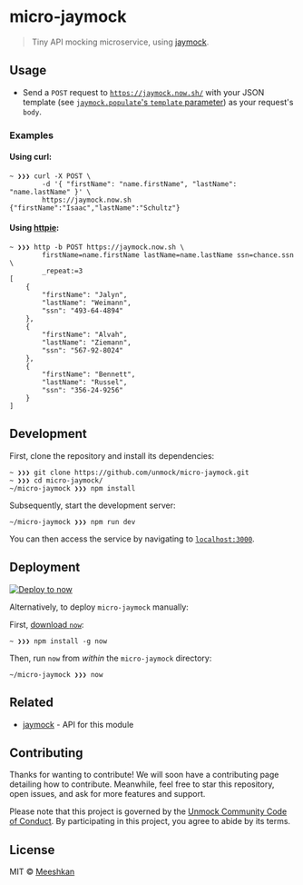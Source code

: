 # micro-jaymock

> Tiny API mocking microservice, using [jaymock](https://github.com/unmock/jaymock).

## Usage

- Send a `POST` request to [`https://jaymock.now.sh/`](https://jaymock.now.sh) with your JSON template (see [`jaymock.populate`'s `template` parameter](https://github.com/unmock/jaymock#populatetemplate)) as your request's `body`.

### Examples

#### Using curl:

```
~ ❯❯❯ curl -X POST \
        -d '{ "firstName": "name.firstName", "lastName": "name.lastName" }' \
        https://jaymock.now.sh
{"firstName":"Isaac","lastName":"Schultz"}
```

#### Using [httpie](https://github.com/jakubroztocil/httpie):
```
~ ❯❯❯ http -b POST https://jaymock.now.sh \
        firstName=name.firstName lastName=name.lastName ssn=chance.ssn \
        _repeat:=3
[
    {
        "firstName": "Jalyn",
        "lastName": "Weimann",
        "ssn": "493-64-4894"
    },
    {
        "firstName": "Alvah",
        "lastName": "Ziemann",
        "ssn": "567-92-8024"
    },
    {
        "firstName": "Bennett",
        "lastName": "Russel",
        "ssn": "356-24-9256"
    }
]
```

## Development

First, clone the repository and install its dependencies:
```
~ ❯❯❯ git clone https://github.com/unmock/micro-jaymock.git
~ ❯❯❯ cd micro-jaymock/
~/micro-jaymock ❯❯❯ npm install
```

Subsequently, start the development server:
```
~/micro-jaymock ❯❯❯ npm run dev
```
You can then access the service by navigating to [`localhost:3000`](http://localhost:3000).

## Deployment

[![Deploy to now](https://deploy.now.sh/static/button.svg)](https://deploy.now.sh/?repo=https://github.com/unmock/micro-jaymock)

Alternatively, to deploy `micro-jaymock` manually:

First, [download `now`](https://zeit.co/download):
```
~ ❯❯❯ npm install -g now
```

Then, run `now` from *within* the `micro-jaymock` directory:
```
~/micro-jaymock ❯❯❯ now
```

## Related

- [jaymock](https://github.com/unmock/jaymock) - API for this module

## Contributing

Thanks for wanting to contribute! We will soon have a contributing page
detailing how to contribute. Meanwhile, feel free to star this repository, open issues,
and ask for more features and support.

Please note that this project is governed by the [Unmock Community Code of Conduct](https://github.com/unmock/code-of-conduct). By participating in this project, you agree to abide by its terms.

## License

MIT © [Meeshkan](http://meeshkan.com/)